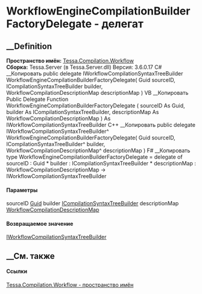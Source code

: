 # WorkflowEngineCompilationBuilderFactoryDelegate - делегат
##  __Definition
 **Пространство имён:**
[Tessa.Compilation.Workflow](N_Tessa_Compilation_Workflow.htm)  
 **Сборка:** Tessa.Server (в Tessa.Server.dll) Версия: 3.6.0.17
C# __Копировать
     public delegate IWorkflowCompilationSyntaxTreeBuilder WorkflowEngineCompilationBuilderFactoryDelegate(
    	Guid sourceID,
    	ICompilationSyntaxTreeBuilder builder,
    	WorkflowCompilationDescriptionMap descriptionMap
    )
VB __Копировать
     Public Delegate Function WorkflowEngineCompilationBuilderFactoryDelegate ( 
    	sourceID As Guid,
    	builder As ICompilationSyntaxTreeBuilder,
    	descriptionMap As WorkflowCompilationDescriptionMap
    ) As IWorkflowCompilationSyntaxTreeBuilder
C++ __Копировать
     public delegate IWorkflowCompilationSyntaxTreeBuilder^ WorkflowEngineCompilationBuilderFactoryDelegate(
    	Guid sourceID, 
    	ICompilationSyntaxTreeBuilder^ builder, 
    	WorkflowCompilationDescriptionMap^ descriptionMap
    )
F# __Копировать
     type WorkflowEngineCompilationBuilderFactoryDelegate = 
        delegate of 
            sourceID : Guid * 
            builder : ICompilationSyntaxTreeBuilder * 
            descriptionMap : WorkflowCompilationDescriptionMap -> IWorkflowCompilationSyntaxTreeBuilder
#### Параметры
sourceID [Guid](https://learn.microsoft.com/dotnet/api/system.guid)
builder
[ICompilationSyntaxTreeBuilder](T_Tessa_Compilation_ICompilationSyntaxTreeBuilder.htm)
descriptionMap
[WorkflowCompilationDescriptionMap](T_Tessa_Compilation_Workflow_WorkflowCompilationDescriptionMap.htm)
#### Возвращаемое значение
[IWorkflowCompilationSyntaxTreeBuilder](T_Tessa_Workflow_Compilation_IWorkflowCompilationSyntaxTreeBuilder.htm)
##  __См. также
#### Ссылки
[Tessa.Compilation.Workflow - пространство
имён](N_Tessa_Compilation_Workflow.htm)
